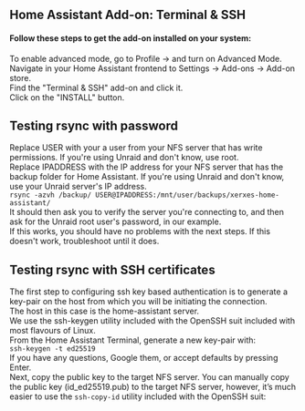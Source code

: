 ## Home Assistant Add-on: Terminal & SSH
#### Follow these steps to get the add-on installed on your system:  
To enable advanced mode, go to Profile -> and turn on Advanced Mode.  
Navigate in your Home Assistant frontend to Settings -> Add-ons -> Add-on store.  
Find the "Terminal & SSH" add-on and click it.  
Click on the "INSTALL" button.
## Testing rsync with password
Replace USER with your a user from your NFS server that has write permissions. If you're using Unraid and don't know, use root.  
Replace IPADDRESS with the IP address for your NFS server that has the backup folder for Home Assistant. If you're using Unraid and don't know, use your Unraid server's IP address.  
```rsync -azvh /backup/ USER@IPADDRESS:/mnt/user/backups/xerxes-home-assistant/```  
It should then ask you to verify the server you're connecting to, and then ask for the Unraid root user's password, in our example.  
If this works, you should have no problems with the next steps. If this doesn't work, troubleshoot until it does.
## Testing rsync with SSH certificates
The first step to configuring ssh key based authentication is to generate a key-pair on the host from which you will be initiating the connection.  
The host in this case is the home-assistant server.  
We use the ssh-keygen utility included with the OpenSSH suit included with most flavours of Linux.  
From the Home Assistant Terminal, generate a new key-pair with:  
```ssh-keygen -t ed25519```  
If you have any questions, Google them, or accept defaults by pressing Enter.  
Next, copy the public key to the target NFS server. You can manually copy the public key (id_ed25519.pub) to the target NFS server, however, it’s much easier to use the ```ssh-copy-id``` utility included with the OpenSSH suit:  